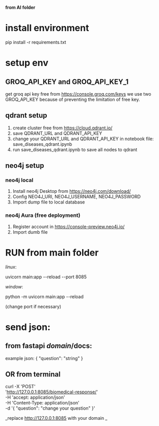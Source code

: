 **from AI folder**

# install environment
pip install -r requirements.txt

# setup env

## GROQ_API_KEY and GROQ_API_KEY_1
get groq api key free from https://console.groq.com/keys
we use two GROQ_API_KEY because of preventing the limitation of free key. 

## qdrant setup
  1. create cluster free from https://cloud.qdrant.io/
  2. save QDRANT_URL and QDRANT_API_KEY
  3. change your QDRANT_URL and QDRANT_API_KEY in notebook file: save_diseases_qdrant.ipynb
  4. run save_diseases_qdrant.ipynb to save all nodes to qdrant

## neo4j setup
### neo4j local
  1. Install neo4j Desktop from https://neo4j.com/download/
  2. Config NEO4J_URI, NEO4J_USERNAME, NEO4J_PASSWORD
  3. Import dump file to local database
### neo4j Aura (free deployment)
  1. Register account in https://console-preview.neo4j.io/
  2. Import dumb file



# RUN from main folder

_linux_:

uvicorn main:app --reload --port 8085 

_window_:

python -m uvicorn main:app --reload

(change port if necessary)

# send json:

## from fastapi _domain_/docs:

example json:
{
  "question": "string"
}

## OR from terminal

curl -X 'POST' \
  'http://127.0.0.1:8085/biomedical-response/' \
  -H 'accept: application/json' \
  -H 'Content-Type: application/json' \
  -d '{
  "question": "change your question"
}'

_replace http://127.0.0.1:8085 with your domain
_
